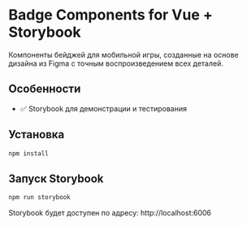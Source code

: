 # Badge Components for Vue + Storybook

Компоненты бейджей для мобильной игры, созданные на основе дизайна из Figma с точным воспроизведением всех деталей.

## Особенности

- ✅ Storybook для демонстрации и тестирования

## Установка

```bash
npm install
```

## Запуск Storybook

```bash
npm run storybook
```

Storybook будет доступен по адресу: http://localhost:6006
